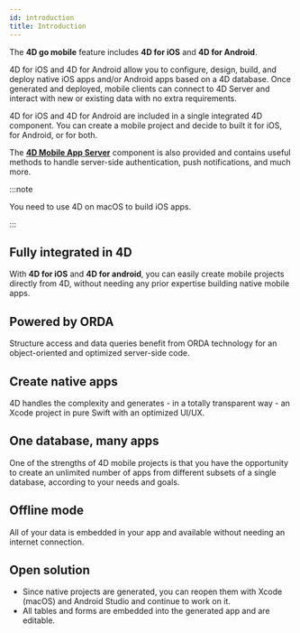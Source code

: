 ```yaml
---
id: introduction
title: Introduction
---
```




The **4D go mobile** feature includes **4D for iOS** and **4D for Android**. 

4D for iOS and 4D for Android allow you to configure, design, build, and deploy native iOS apps and/or Android apps based on a 4D database. Once generated and deployed, mobile clients can connect to 4D Server and interact with new or existing data with no extra requirements. 

4D for iOS and 4D for Android are included in a single integrated 4D component. You can create a mobile project and decide to built it for iOS, for Android, or for both. 

The [**4D Mobile App Server**](https://github.com/4d-for-ios/4D-Mobile-App-Server) component is also provided and contains useful methods to handle server-side authentication, push notifications, and much more.

:::note

You need to use 4D on macOS to build iOS apps. 

::: 


## Fully integrated in 4D

With **4D for iOS** and **4D for android**, you can easily create mobile projects directly from 4D, without needing any prior expertise building native mobile apps. 

## Powered by ORDA

Structure access and data queries benefit from ORDA technology for an object-oriented and optimized server-side code. 

## Create native apps

4D handles the complexity and generates - in a totally transparent way - an Xcode project in pure Swift with an optimized UI/UX. 

## One database, many apps 

One of the strengths of 4D mobile projects is that you have the opportunity to create an unlimited number of apps from different subsets of a single database, according to your needs and goals.

## Offline mode

All of your data is embedded in your app and available without needing an internet connection.

## Open solution

* Since native projects are generated, you can reopen them with Xcode (macOS) and Android Studio and continue to work on it.
* All tables and forms are embedded into the generated app and are editable.
